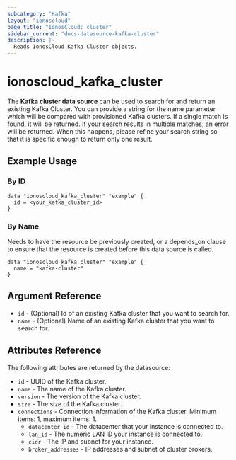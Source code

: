 ```yaml
---
subcategory: "Kafka"
layout: "ionoscloud"
page_title: "IonosCloud: cluster"
sidebar_current: "docs-datasource-kafka-cluster"
description: |-
  Reads IonosCloud Kafka Cluster objects.
---
```


# ionoscloud_kafka_cluster

The **Kafka cluster data source** can be used to search for and return an existing Kafka Cluster.
You can provide a string for the name parameter which will be compared with provisioned Kafka clusters.
If a single match is found, it will be returned. If your search results in multiple matches, an error will be returned.
When this happens, please refine your search string so that it is specific enough to return only one result.

## Example Usage

### By ID
```hcl
data "ionoscloud_kafka_cluster" "example" {
  id = <your_kafka_cluster_id>
}
```

### By Name

Needs to have the resource be previously created, or a depends_on clause to ensure that the resource is created before this data source is called.

```hcl
data "ionoscloud_kafka_cluster" "example" {
  name = "kafka-cluster"
}
```

## Argument Reference
* `id` - (Optional) Id of an existing Kafka cluster that you want to search for.
* `name` - (Optional) Name of an existing Kafka cluster that you want to search for.

## Attributes Reference

The following attributes are returned by the datasource:

* `id` - UUID of the Kafka cluster.
* `name` - The name of the Kafka cluster.
* `version` - The version of the Kafka cluster.
* `size` - The size of the Kafka cluster.
* `connections` - Connection information of the Kafka cluster. Minimum items: 1, maximum items: 1.
    * `datacenter_id` - The datacenter that your instance is connected to.
    * `lan_id` - The numeric LAN ID your instance is connected to.
    * `cidr` - The IP and subnet for your instance.
    * `broker_addresses` - IP addresses and subnet of cluster brokers.
